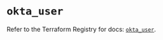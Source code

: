 # `okta_user`

Refer to the Terraform Registry for docs: [`okta_user`](https://registry.terraform.io/providers/okta/okta/4.9.0/docs/resources/user).
